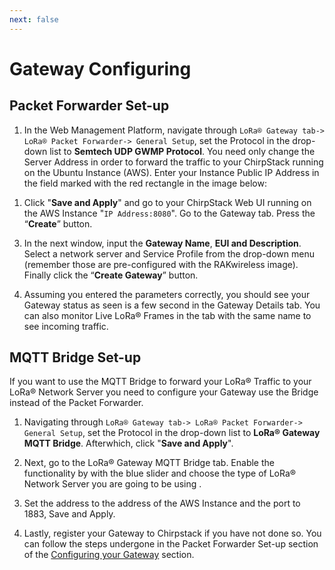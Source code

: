 ```yaml
---
next: false
---
```


# Gateway Configuring

## Packet Forwarder Set-up

1. In the Web Management Platform, navigate through `LoRa® Gateway tab-> LoRa® Packet Forwarder-> General Setup`, set the Protocol in the drop-down list to **Semtech UDP GWMP Protocol**. You need only change the Server Address in order to forward the traffic to your ChirpStack running on the Ubuntu Instance (AWS). Enter your Instance Public IP Address in the field marked with the red rectangle in the image below:

<rk-img
  src="/assets/images/deployment-guide/amazon-web-service/chirpstack-packet-forwader.jpg"
  width="100%"
  figure-number="1"
  caption="ChirpStack Packet Forwarder Configuration"
/>

1. Click "**Save and Apply**" and go to your ChirpStack Web UI running on the AWS Instance "`IP Address:8080`". Go to the Gateway tab. Press the “**Create**” button.

<rk-img
  src="/assets/images/deployment-guide/amazon-web-service/chirpstack-add-gateway.jpg"
  width="100%"
  figure-number="2"
  caption="ChirpStack Gateways Creation"
/>

3. In the next window, input the **Gateway Name**, **EUI and Description**. Select a network server and Service Profile from the drop-down menu (remember those are pre-configured with the RAKwireless image). Finally click the “**Create Gateway**” button.

<rk-img
  src="/assets/images/deployment-guide/amazon-web-service/chirpstack-gateway-param.jpg"
  width="100%"
  figure-number="3"
  caption="ChirpStack Gateway Parameters"
/>

4. Assuming you entered the parameters correctly, you should see your Gateway status as seen is a few second in the Gateway Details tab. You can also monitor Live LoRa® Frames in the tab with the same name to see incoming traffic.

<rk-img
  src="/assets/images/deployment-guide/amazon-web-service/chirpstack-gateway-details.jpg"
  width="100%"
  figure-number="4"
  caption="ChirpStack Gateway Details"
/>

## MQTT Bridge Set-up

If you want to use the MQTT Bridge to forward your LoRa® Traffic to your LoRa® Network Server you need to configure your Gateway use the Bridge instead of the Packet Forwarder. 

1. Navigating through `LoRa® Gateway tab-> LoRa® Packet Forwarder-> General Setup`, set the Protocol in the drop-down list to **LoRa® Gateway MQTT Bridge**. Afterwhich, click "**Save and Apply**".

<rk-img
  src="/assets/images/deployment-guide/amazon-web-service/chirpstack-mqtt-bridge.jpg"
  width="100%"
  figure-number="5"
  caption="Gateway MQTT Bridge Protocol"
/>

2. Next, go to the LoRa® Gateway MQTT Bridge tab. Enable the functionality by with the blue slider and choose the type of LoRa® Network Server you are going to be using . 

3. Set the address to the address of the AWS Instance and the port to 1883, Save and Apply.

<rk-img
  src="/assets/images/deployment-guide/amazon-web-service/chirpstack-gateway-mqtt-param.jpg"
  width="100%"
  figure-number="6"
  caption="Gateway MQTT Bridge Parameters"
/>

4. Lastly, register your Gateway to Chirpstack if you have not done so. You can follow the steps undergone in the Packet Forwarder Set-up section of the [Configuring your Gateway](configure-your-gateway.html#packet-forwarder-set-up) section.
